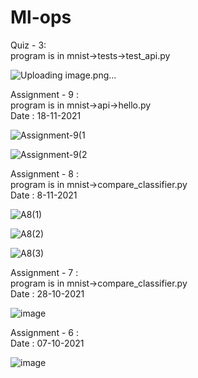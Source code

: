 # Ml-ops

Quiz - 3: </br>
program is in mnist->tests->test_api.py </br>

![Uploading image.png…]()






Assignment - 9 : </br>
program is in mnist->api->hello.py </br>
Date : 18-11-2021 </br>



![Assignment-9(1](https://user-images.githubusercontent.com/88537096/142363169-f63787bc-5f5c-4991-be5c-3512e3141f40.png)

![Assignment-9(2](https://user-images.githubusercontent.com/88537096/142363187-edd5ec2c-dd1f-4eb5-b609-96af2ff9f3b0.png)


Assignment - 8 : </br>
program is in mnist->compare_classifier.py </br>
Date : 8-11-2021 </br>

![A8(1)](https://user-images.githubusercontent.com/88537096/140733692-aa097bc5-9686-4c4a-93f9-2f4b2075180d.jpg) </br>


![A8(2)](https://user-images.githubusercontent.com/88537096/140733727-95e8a253-e715-4588-bd40-5ac628b5d8eb.jpg) </br>


![A8(3)](https://user-images.githubusercontent.com/88537096/140733737-45c08fa5-a6d6-49f9-adff-21246fb2b1e6.jpg) </br>


Assignment - 7 : </br>
program is in mnist->compare_classifier.py </br>
Date : 28-10-2021 </br>

![image](https://user-images.githubusercontent.com/88537096/139225648-eabf1560-1ab0-437f-ba24-09db49dd4a0f.png)


Assignment - 6 : </br> 
Date : 07-10-2021</br>

![image](https://user-images.githubusercontent.com/88537096/136397537-ae2d4f47-9c41-4c9a-a03a-c9073243d37c.png)



